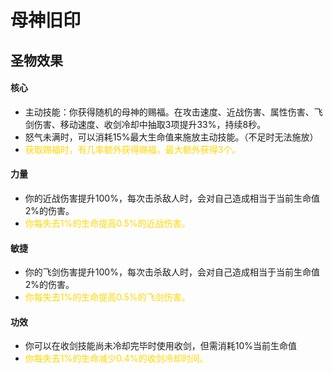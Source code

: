 # 母神旧印

## 圣物效果

#### **核心**

- 主动技能：你获得随机的母神的赐福。在攻击速度、近战伤害、属性伤害、飞剑伤害、移动速度、收剑冷却中抽取3项提升33%，持续8秒。
- 怒气未满时，可以消耗15%最大生命值来施放主动技能。（不足时无法施放）
- <font color="#ffd700">获取赐福时，有几率额外获得赐福，最大额外获得3个。</font>

#### **力量**

- 你的近战伤害提升100%，每次击杀敌人时，会对自己造成相当于当前生命值2%的伤害。
- <font color="#ffd700">你每失去1%的生命提高0.5%的近战伤害。</font>

#### **敏捷**

- 你的飞剑伤害提升100%，每次击杀敌人时，会对自己造成相当于当前生命值2%的伤害。
- <font color="#ffd700">你每失去1%的生命提高0.5%的飞剑伤害。</font>

#### **功效**

- 你可以在收剑技能尚未冷却完毕时使用收剑，但需消耗10%当前生命值
- <font color="#ffd700">你每失去1%的生命减少0.4%的收剑冷却时间。</font>
